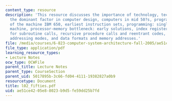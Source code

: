 ```yaml
---
content_type: resource
description: 'This resource discusses the importance of technology, technology is
  the dominant factor in computer design, computers in mid 50?s, programmer?s view
  of the machine IBM 650, earliest instruction sets, programming: single accumulator
  machine, processor-memory bottleneck: early solutions, index registers, support
  for subroutine calls, recursive procedure calls and reentrant codes, evolution of
  addressing modes, and data formats and memory addresses.'
file: /media/courses/6-823-computer-system-architecture-fall-2005/ae51ce4205e88023b9d5fe59dd25b7fd_l02_fifties.pdf
file_type: application/pdf
learning_resource_types:
- Lecture Notes
ocw_type: OCWFile
parent_title: Lecture Notes
parent_type: CourseSection
parent_uid: 5017895b-3c66-fd04-4111-19382827a0b9
resourcetype: Document
title: l02_fifties.pdf
uid: ae51ce42-05e8-8023-b9d5-fe59dd25b7fd
---
```

